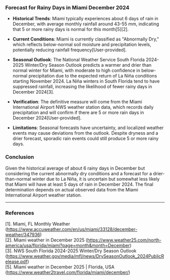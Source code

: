 ### Forecast for Rainy Days in Miami December 2024

- **Historical Trends**: Miami typically experiences about 6 days of rain in December, with average monthly rainfall around 43-55 mm, indicating that 5 or more rainy days is normal for this month[5][2].

- **Current Conditions**: Miami is currently classified as "Abnormally Dry," which reflects below-normal soil moisture and precipitation levels, potentially reducing rainfall frequency[User-provided].

- **Seasonal Outlook**: The National Weather Service South Florida 2024-2025 Winter/Dry Season Outlook predicts a warmer and drier than normal winter for Miami, with moderate to high confidence in below-normal precipitation due to the expected return of La Niña conditions starting November 2024. La Niña winters in South Florida tend to have suppressed rainfall, increasing the likelihood of fewer rainy days in December 2024[3].

- **Verification**: The definitive measure will come from the Miami International Airport NWS weather station data, which records daily precipitation and will confirm if there are 5 or more rain days in December 2024[User-provided].

- **Limitations**: Seasonal forecasts have uncertainty, and localized weather events may cause deviations from the outlook. Despite dryness and a drier forecast, sporadic rain events could still produce 5 or more rainy days.

### Conclusion
Given the historical average of about 6 rainy days in December but considering the current abnormally dry conditions and a forecast for a drier-than-normal winter due to La Niña, it is uncertain but somewhat less likely that Miami will have at least 5 days of rain in December 2024. The final determination depends on actual observed data from the Miami International Airport weather station.

---

### References

[1]. Miami, FL Monthly Weather (https://www.accuweather.com/en/us/miami/33128/december-weather/347936)  
[2]. Miami weather in December 2025 (https://www.weather25.com/north-america/usa/florida/miami?page=month&month=December)  
[3]. NWS South Florida 2024-2025 Winter/Dry Season Outlook (https://www.weather.gov/media/mfl/news/DrySeasonOutlook_2024PublicRelease.pdf)  
[5]. Miami weather in December 2025 | Florida, USA (https://www.weather2travel.com/florida/miami/december/)